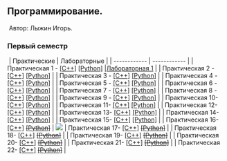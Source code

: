 ## Программирование.
​
Автор: Лыжин Игорь.
​
### Первый семестр
​
| Практические | Лабораторные |
| ------------ | ------------ |
| Практическая 1 - [[C++]](./Practice/01/C++/) [[Python]](./Practice/01/Python/) |[Лабораторная 1](./Lab/01/ReadMe.md) |
| Практическая 2 - [[C++]](./Practice/02/C++/) [[Python]](./Practice/02/Python/) |
| Практическая 3 - [[C++]](./Practice/03/C++/) [[Python]](./Practice/03/Python/) |
| Практическая 4 - [[C++]](./Practice/04/C++/) [[Python]](./Practice/04/Python/) |
| Практическая 5 - [[C++]](./Practice/05/C++/) [[Python]](./Practice/05/Python/) |
| Практическая 6 - [[C++]](./Practice/06/C++/) [[Python]](./Practice/06/Python/) |
| Практическая 7 - [[C++]](./Practice/07/C++/) [[Python]](./Practice/07/Python/) |
| Практическая 8 - [[C++]](./Practice/08/C++/) [[Python]](./Practice/08/Python/) |
| Практическая 9 - [[C++]](./Practice/09/C++/) [[Python]](./Practice/09/Python/) |
| Практическая 10- [[C++]](./Practice/10/C++/) [[Python]](./Practice/10/Python/) |
| Практическая 11- [[C++]](./Practice/11/C++/) [[Python]](./Practice/11/Python/) |
| Практическая 12- [[C++]](./Practice/12/C++/) [[Python]](./Practice/12/Python/) |
| Практическая 13- [[C++]](./Practice/13/C++/) [[Python]](./Practice/13/Python/) |
| Практическая 14- [[C++]](./Practice/14/C++/) [[Python]](./Practice/14/Python/) |
| Практическая 15- [[C++]](./Practice/15/C++/) [[Python]](./Practice/15/Python/) |
| Практическая 16- [[C++]](./Practice/16/C++/) [<s>[Python]</s>](./Practice/16/Python/) | ![](https://i.gifer.com/7VE.gif)
| Практическая 17- [[C++]](./Practice/17/C++/) [<s>[Python]</s>](./Practice/17/Python/) |
| Практическая 18- [[C++]](./Practice/18/C++/) [<s>[Python]</s>](./Practice/18/Python/) |
| Практическая 19- [[C++]](./Practice/19/C++/) [<s>[Python]</s>](./Practice/19/Python/) |
| Практическая 20- [[C++]](./Practice/20/C++/) [<s>[Python]</s>](./Practice/20/Python/) |
| Практическая 21- [[C++]](./Practice/21/C++/) [<s>[Python]</s>](./Practice/21/Python/) |
| Практическая 22- [[C++]](./Practice/22/C++/) [<s>[Python]</s>](./Practice/22/Python/) |
